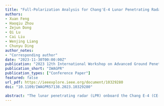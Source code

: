 ```yaml
---
title: "Full-Polarization Analysis for Chang'E-4 Lunar Penetrating Radar Data Acquired During the Rover Turnings"
authors:
- Xuan Feng
- Haoqiu Zhou
- Zejun Dong
- Qi Lu
- Cai Liu
- Wenjing Liang
- Chunyu Ding
author_notes:
- "Corresponding author"
date: "2023-11-30T00:00:00Z"
publication: "2023 12th International Workshop on Advanced Ground Penetrating Radar (IWAGPR)"
publication_short: "IWAGPR"
publication_types: ["Conference Paper"]
featured: false
url_pdf: https://ieeexplore.ieee.org/document/10329280
doi: "10.1109/IWAGPR57138.2023.10329280"

abstract: "The lunar penetrating radar (LPR) onboard the Chang E-4 (CE-4) probe provides a unique opportunity to map the shallow lunar structures on the far side of the Moon with high resolution. However, due to the timed-triggered acquisition mode, the LPR kept acquiring data when the rover was turning and stopped. In this study, we innovatively extracted the polarimetric scattering matrix from the data acquired at different orientations at the same location during rover turning. Subsequently, we quantify the regolith maturity within 24 m depth based on the Freeman decomposition results. The results provide new insights of the evolution of lunar regolith at landing site."
---
```


